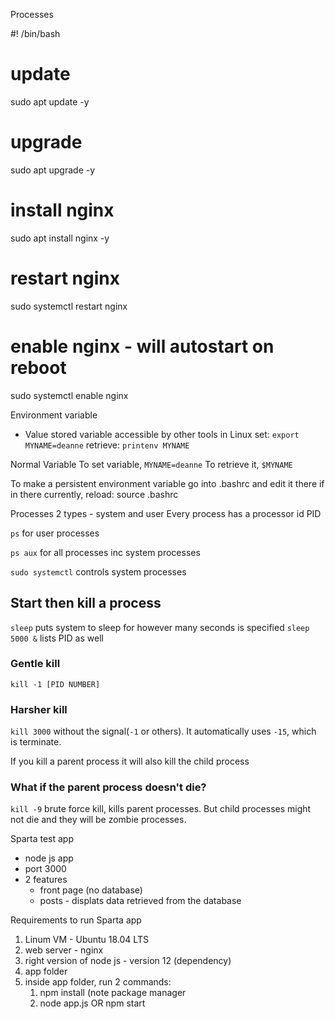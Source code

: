 Processes

#! /bin/bash

# update
sudo apt update -y

# upgrade
sudo apt upgrade -y

# install nginx
sudo apt install nginx -y

# restart nginx
sudo systemctl restart nginx

# enable nginx - will autostart on reboot
sudo systemctl enable nginx

Environment variable
- Value stored variable
accessible by other tools in Linux
set: `export MYNAME=deanne`
retrieve: `printenv MYNAME`

Normal Variable
To set  variable, `MYNAME=deanne`
To retrieve it, `$MYNAME`


To make a persistent environment variable 
go into .bashrc and edit it there
if in there currently, reload: source .bashrc

Processes
2 types - system and user
Every process has a processor id PID

`ps` for user processes

`ps aux` for all processes inc system processes

`sudo systemctl` controls system processes

## Start then kill a process
`sleep` puts system to sleep for however many seconds is specified
`sleep 5000 &` lists PID as well
### Gentle kill
`kill -1 [PID NUMBER]`

### Harsher kill
`kill 3000` without the signal(`-1` or others). It automatically uses `-15`, which is terminate.

If you kill a parent process it will also kill the child process

### What if the parent process doesn't die?
`kill -9` brute force kill, kills parent processes. But child processes might not die and they will be zombie processes.

Sparta test app
- node js app
- port 3000
- 2 features
  - front page (no database)
  - posts - displats data retrieved from the database

Requirements to run Sparta app
1. Linum VM - Ubuntu 18.04 LTS
2. web server - nginx
3. right version of node js - version 12 (dependency)
4. app folder
5. inside app folder, run 2 commands:
   1. npm install (note package manager
   2. node app.js OR npm start